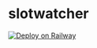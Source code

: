 # slotwatcher


[![Deploy on Railway](https://railway.app/button.svg)](https://railway.app/template/Z7VRW7)